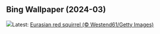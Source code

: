 ## Bing Wallpaper (2024-03)
![](https://www.bing.com/th?id=OHR.LeapingSquirrel_EN-US3514581405_UHD.jpg&w=1000)Latest: [Eurasian red squirrel (© Westend61/Getty Images)](https://www.bing.com/th?id=OHR.LeapingSquirrel_EN-US3514581405_UHD.jpg)